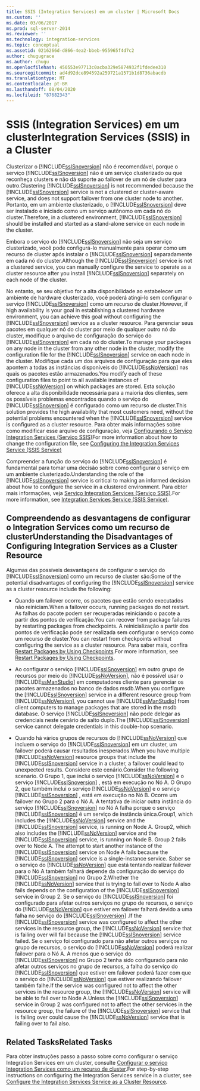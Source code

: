 ```yaml
---
title: SSIS (Integration Services) em um cluster | Microsoft Docs
ms.custom: ''
ms.date: 03/06/2017
ms.prod: sql-server-2014
ms.reviewer: ''
ms.technology: integration-services
ms.topic: conceptual
ms.assetid: 0216266d-d866-4ea2-bbeb-955965f4d7c2
author: chugugrace
ms.author: chugu
ms.openlocfilehash: 450553e97713c0acba329e5874932f1fdedee310
ms.sourcegitcommit: ad4d92dce894592a259721a1571b1d8736abacdb
ms.translationtype: MT
ms.contentlocale: pt-BR
ms.lasthandoff: 08/04/2020
ms.locfileid: "87682343"
---
```

# <a name="integration-services-ssis-in-a-cluster"></a><span data-ttu-id="c6a2f-102">SSIS (Integration Services) em um cluster</span><span class="sxs-lookup"><span data-stu-id="c6a2f-102">Integration Services (SSIS) in a Cluster</span></span>
  <span data-ttu-id="c6a2f-103">Clusterizar o [!INCLUDE[ssISnoversion](../../includes/ssisnoversion-md.md)] não é recomendável, porque o serviço [!INCLUDE[ssISnoversion](../../includes/ssisnoversion-md.md)] não é um serviço clusterizado ou que reconheça clusters e não dá suporte ao failover de um nó de cluster para outro.</span><span class="sxs-lookup"><span data-stu-id="c6a2f-103">Clustering [!INCLUDE[ssISnoversion](../../includes/ssisnoversion-md.md)] is not recommended because the [!INCLUDE[ssISnoversion](../../includes/ssisnoversion-md.md)] service is not a clustered or cluster-aware service, and does not support failover from one cluster node to another.</span></span> <span data-ttu-id="c6a2f-104">Portanto, em um ambiente clusterizado, o [!INCLUDE[ssISnoversion](../../includes/ssisnoversion-md.md)] deve ser instalado e iniciado como um serviço autônomo em cada nó do cluster.</span><span class="sxs-lookup"><span data-stu-id="c6a2f-104">Therefore, in a clustered environment, [!INCLUDE[ssISnoversion](../../includes/ssisnoversion-md.md)] should be installed and started as a stand-alone service on each node in the cluster.</span></span>  
  
 <span data-ttu-id="c6a2f-105">Embora o serviço do [!INCLUDE[ssISnoversion](../../includes/ssisnoversion-md.md)] não seja um serviço clusterizado, você pode configurá-lo manualmente para operar como um recurso de cluster após instalar o [!INCLUDE[ssISnoversion](../../includes/ssisnoversion-md.md)] separadamente em cada nó do cluster.</span><span class="sxs-lookup"><span data-stu-id="c6a2f-105">Although the [!INCLUDE[ssISnoversion](../../includes/ssisnoversion-md.md)] service is not a clustered service, you can manually configure the service to operate as a cluster resource after you install [!INCLUDE[ssISnoversion](../../includes/ssisnoversion-md.md)] separately on each node of the cluster.</span></span>  
  
 <span data-ttu-id="c6a2f-106">No entanto, se seu objetivo for a alta disponibilidade ao estabelecer um ambiente de hardware clusterizado, você poderá atingi-lo sem configurar o serviço [!INCLUDE[ssISnoversion](../../includes/ssisnoversion-md.md)] como um recurso de cluster.</span><span class="sxs-lookup"><span data-stu-id="c6a2f-106">However, if high availability is your goal in establishing a clustered hardware environment, you can achieve this goal without configuring the [!INCLUDE[ssISnoversion](../../includes/ssisnoversion-md.md)] service as a cluster resource.</span></span>  <span data-ttu-id="c6a2f-107">Para gerenciar seus pacotes em qualquer nó do cluster por meio de qualquer outro nó do cluster, modifique o arquivo de configuração do serviço do [!INCLUDE[ssISnoversion](../../includes/ssisnoversion-md.md)] em cada nó do cluster.</span><span class="sxs-lookup"><span data-stu-id="c6a2f-107">To manage your packages on any node in the cluster from any other node in the cluster, modify the configuration file for the [!INCLUDE[ssISnoversion](../../includes/ssisnoversion-md.md)] service on each node in the cluster.</span></span> <span data-ttu-id="c6a2f-108">Modifique cada um dos arquivos de configuração para que eles apontem a todas as instâncias disponíveis do [!INCLUDE[ssNoVersion](../../includes/ssnoversion-md.md)] nas quais os pacotes estão armazenados.</span><span class="sxs-lookup"><span data-stu-id="c6a2f-108">You modify each of these configuration files to point to all available instances of [!INCLUDE[ssNoVersion](../../includes/ssnoversion-md.md)] on which packages are stored.</span></span> <span data-ttu-id="c6a2f-109">Esta solução oferece a alta disponibilidade necessária para a maioria dos clientes, sem os possíveis problemas encontrados quando o serviço do [!INCLUDE[ssISnoversion](../../includes/ssisnoversion-md.md)] é configurado como um recurso de cluster.</span><span class="sxs-lookup"><span data-stu-id="c6a2f-109">This solution provides the high availability that most customers need, without the potential problems encountered when the [!INCLUDE[ssISnoversion](../../includes/ssisnoversion-md.md)] service is configured as a cluster resource.</span></span> <span data-ttu-id="c6a2f-110">Para obter mais informações sobre como modificar esse arquivo de configuração, veja [Configurando o Serviço Integration Services &#40;Serviço SSIS&#41;](integration-services-service-ssis-service.md)</span><span class="sxs-lookup"><span data-stu-id="c6a2f-110">For more information about how to change the configuration file, see [Configuring the Integration Services Service &#40;SSIS Service&#41;](integration-services-service-ssis-service.md)</span></span>  
  
 <span data-ttu-id="c6a2f-111">Compreender a função do serviço do [!INCLUDE[ssISnoversion](../../includes/ssisnoversion-md.md)] é fundamental para tomar uma decisão sobre como configurar o serviço em um ambiente clusterizado.</span><span class="sxs-lookup"><span data-stu-id="c6a2f-111">Understanding the role of the [!INCLUDE[ssISnoversion](../../includes/ssisnoversion-md.md)] service is critical to making an informed decision about how to configure the service in a clustered environment.</span></span> <span data-ttu-id="c6a2f-112">Para obter mais informações, veja [Serviço Integration Services &#40;Serviço SSIS&#41;](integration-services-service-ssis-service.md).</span><span class="sxs-lookup"><span data-stu-id="c6a2f-112">For more information, see [Integration Services Service &#40;SSIS Service&#41;](integration-services-service-ssis-service.md).</span></span>  
  
## <a name="understanding-the-disadvantages-of-configuring-integration-services-as-a-cluster-resource"></a><span data-ttu-id="c6a2f-113">Compreendendo as desvantagens de configurar o Integration Services como um recurso de cluster</span><span class="sxs-lookup"><span data-stu-id="c6a2f-113">Understanding the Disadvantages of Configuring Integration Services as a Cluster Resource</span></span>  
 <span data-ttu-id="c6a2f-114">Algumas das possíveis desvantagens de configurar o serviço do [!INCLUDE[ssISnoversion](../../includes/ssisnoversion-md.md)] como um recurso de cluster são:</span><span class="sxs-lookup"><span data-stu-id="c6a2f-114">Some of the potential disadvantages of configuring the [!INCLUDE[ssISnoversion](../../includes/ssisnoversion-md.md)] service as a cluster resource include the following:</span></span>  
  
-   <span data-ttu-id="c6a2f-115">Quando um failover ocorre, os pacotes que estão sendo executados não reiniciam.</span><span class="sxs-lookup"><span data-stu-id="c6a2f-115">When a failover occurs, running packages do not restart.</span></span> <span data-ttu-id="c6a2f-116">As falhas do pacote podem ser recuperadas reiniciando o pacote a partir dos pontos de verificação.</span><span class="sxs-lookup"><span data-stu-id="c6a2f-116">You can recover from package failures by restarting packages from checkpoints.</span></span> <span data-ttu-id="c6a2f-117">A reinicialização a partir dos pontos de verificação pode ser realizada sem configurar o serviço como um recurso de cluster.</span><span class="sxs-lookup"><span data-stu-id="c6a2f-117">You can restart from checkpoints without configuring the service as a cluster resource.</span></span> <span data-ttu-id="c6a2f-118">Para saber mais, confira [Restart Packages by Using Checkpoints](../packages/restart-packages-by-using-checkpoints.md).</span><span class="sxs-lookup"><span data-stu-id="c6a2f-118">For more information, see [Restart Packages by Using Checkpoints](../packages/restart-packages-by-using-checkpoints.md).</span></span>  
  
-   <span data-ttu-id="c6a2f-119">Ao configurar o serviço [!INCLUDE[ssISnoversion](../../includes/ssisnoversion-md.md)] em outro grupo de recursos por meio do [!INCLUDE[ssNoVersion](../../includes/ssnoversion-md.md)], não é possível usar o [!INCLUDE[ssManStudio](../../includes/ssmanstudio-md.md)] em computadores cliente para gerenciar os pacotes armazenados no banco de dados msdb.</span><span class="sxs-lookup"><span data-stu-id="c6a2f-119">When you configure the [!INCLUDE[ssISnoversion](../../includes/ssisnoversion-md.md)] service in a different resource group from [!INCLUDE[ssNoVersion](../../includes/ssnoversion-md.md)], you cannot use [!INCLUDE[ssManStudio](../../includes/ssmanstudio-md.md)] from client computers to manage packages that are stored in the msdb database.</span></span> <span data-ttu-id="c6a2f-120">O serviço [!INCLUDE[ssISnoversion](../../includes/ssisnoversion-md.md)] não pode delegar as credenciais neste cenário de salto duplo.</span><span class="sxs-lookup"><span data-stu-id="c6a2f-120">The [!INCLUDE[ssISnoversion](../../includes/ssisnoversion-md.md)] service cannot delegate credentials in this double-hop scenario.</span></span>  
  
-   <span data-ttu-id="c6a2f-121">Quando há vários grupos de recursos do [!INCLUDE[ssNoVersion](../../includes/ssnoversion-md.md)] que incluem o serviço do [!INCLUDE[ssISnoversion](../../includes/ssisnoversion-md.md)] em um cluster, um failover poderá causar resultados inesperados.</span><span class="sxs-lookup"><span data-stu-id="c6a2f-121">When you have multiple [!INCLUDE[ssNoVersion](../../includes/ssnoversion-md.md)] resource groups that include the [!INCLUDE[ssISnoversion](../../includes/ssisnoversion-md.md)] service in a cluster, a failover could lead to unexpected results.</span></span> <span data-ttu-id="c6a2f-122">Considere este cenário.</span><span class="sxs-lookup"><span data-stu-id="c6a2f-122">Consider the following scenario.</span></span> <span data-ttu-id="c6a2f-123">O Grupo 1, que inclui o serviço [!INCLUDE[ssNoVersion](../../includes/ssnoversion-md.md)] e o serviço [!INCLUDE[ssISnoversion](../../includes/ssisnoversion-md.md)] , está em execução no Nó A. O Grupo 2, que também inclui o serviço [!INCLUDE[ssNoVersion](../../includes/ssnoversion-md.md)] e o serviço [!INCLUDE[ssISnoversion](../../includes/ssisnoversion-md.md)] , está em execução no Nó B. Ocorre um failover no Grupo 2 para o Nó A. A tentativa de iniciar outra instância do serviço [!INCLUDE[ssISnoversion](../../includes/ssisnoversion-md.md)] no Nó A falha porque o serviço [!INCLUDE[ssISnoversion](../../includes/ssisnoversion-md.md)] é um serviço de instância única.</span><span class="sxs-lookup"><span data-stu-id="c6a2f-123">Group1, which includes the [!INCLUDE[ssNoVersion](../../includes/ssnoversion-md.md)] service and the [!INCLUDE[ssISnoversion](../../includes/ssisnoversion-md.md)] service, is running on Node A. Group2, which also includes the [!INCLUDE[ssNoVersion](../../includes/ssnoversion-md.md)] service and the [!INCLUDE[ssISnoversion](../../includes/ssisnoversion-md.md)] service, is running on Node B. Group 2 fails over to Node A. The attempt to start another instance of the [!INCLUDE[ssISnoversion](../../includes/ssisnoversion-md.md)] service on Node A fails because the [!INCLUDE[ssISnoversion](../../includes/ssisnoversion-md.md)] service is a single-instance service.</span></span> <span data-ttu-id="c6a2f-124">Saber se o serviço do [!INCLUDE[ssNoVersion](../../includes/ssnoversion-md.md)] que está tentando realizar failover para o Nó A também falhará depende da configuração do serviço do [!INCLUDE[ssISnoversion](../../includes/ssisnoversion-md.md)] no Grupo 2.</span><span class="sxs-lookup"><span data-stu-id="c6a2f-124">Whether the [!INCLUDE[ssNoVersion](../../includes/ssnoversion-md.md)] service that is trying to fail over to Node A also fails depends on the configuration of the [!INCLUDE[ssISnoversion](../../includes/ssisnoversion-md.md)] service in Group 2.</span></span> <span data-ttu-id="c6a2f-125">Se o serviço do [!INCLUDE[ssISnoversion](../../includes/ssisnoversion-md.md)] foi configurado para afetar outros serviços no grupo de recursos, o serviço do [!INCLUDE[ssNoVersion](../../includes/ssnoversion-md.md)] que estiver em failover falhará devido a uma falha no serviço do [!INCLUDE[ssISnoversion](../../includes/ssisnoversion-md.md)] .</span><span class="sxs-lookup"><span data-stu-id="c6a2f-125">If the [!INCLUDE[ssISnoversion](../../includes/ssisnoversion-md.md)] service was configured to affect the other services in the resource group, the [!INCLUDE[ssNoVersion](../../includes/ssnoversion-md.md)] service that is failing over will fail because the [!INCLUDE[ssISnoversion](../../includes/ssisnoversion-md.md)] service failed.</span></span> <span data-ttu-id="c6a2f-126">Se o serviço foi configurado para não afetar outros serviços no grupo de recursos, o serviço do [!INCLUDE[ssNoVersion](../../includes/ssnoversion-md.md)] poderá realizar failover para o Nó A. A menos que o serviço do [!INCLUDE[ssISnoversion](../../includes/ssisnoversion-md.md)] no Grupo 2 tenha sido configurado para não afetar outros serviços no grupo de recursos, a falha do serviço do [!INCLUDE[ssISnoversion](../../includes/ssisnoversion-md.md)] que estiver em failover poderá fazer com que o serviço do [!INCLUDE[ssNoVersion](../../includes/ssnoversion-md.md)] que estiver realizando failover também falhe.</span><span class="sxs-lookup"><span data-stu-id="c6a2f-126">If the service was configured not to affect the other services in the resource group, the [!INCLUDE[ssNoVersion](../../includes/ssnoversion-md.md)] service will be able to fail over to Node A.Unless the [!INCLUDE[ssISnoversion](../../includes/ssisnoversion-md.md)] service in Group 2 was configured not to affect the other services in the resource group, the failure of the [!INCLUDE[ssISnoversion](../../includes/ssisnoversion-md.md)] service that is failing over could cause the [!INCLUDE[ssNoVersion](../../includes/ssnoversion-md.md)] service that is failing over to fail also.</span></span>  
  
## <a name="related-tasks"></a><span data-ttu-id="c6a2f-127">Related Tasks</span><span class="sxs-lookup"><span data-stu-id="c6a2f-127">Related Tasks</span></span>  
 <span data-ttu-id="c6a2f-128">Para obter instruções passo a passo sobre como configurar o serviço Integration Services em um cluster, consulte [Configurar o serviço Integration Services como um recurso de cluster](../configure-the-integration-services-service-as-a-cluster-resource.md).</span><span class="sxs-lookup"><span data-stu-id="c6a2f-128">For step-by-step instructions on configuring the Integration Services service in a cluster, see [Configure the Integration Services Service as a Cluster Resource](../configure-the-integration-services-service-as-a-cluster-resource.md).</span></span>  
  
  
